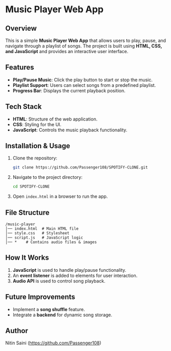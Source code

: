# Music Player Web App

## Overview
This is a simple **Music Player Web App** that allows users to play, pause, and navigate through a playlist of songs. The project is built using **HTML, CSS, and JavaScript** and provides an interactive user interface.

## Features
- **Play/Pause Music**: Click the play button to start or stop the music.
- **Playlist Support**: Users can select songs from a predefined playlist.
- **Progress Bar**: Displays the current playback position.


## Tech Stack
- **HTML**: Structure of the web application.
- **CSS**: Styling for the UI.
- **JavaScript**: Controls the music playback functionality.

## Installation & Usage
1. Clone the repository:
   ```sh
   git clone https://github.com/Passenger108/SPOTIFY-CLONE.git
   ```
2. Navigate to the project directory:
   ```sh
   cd SPOTIFY-CLONE
   ```
3. Open `index.html` in a browser to run the app.

## File Structure
```
/music-player
│── index.html  # Main HTML file
│── style.css   # Stylesheet
│── script.js   # JavaScript logic
│── *    # Contains audio files & images
```

## How It Works
1. **JavaScript** is used to handle play/pause functionality.
2. An **event listener** is added to elements for user interaction.
3. **Audio API** is used to control song playback.

## Future Improvements
- Implement a **song shuffle** feature.
- Integrate a **backend** for dynamic song storage.


## Author
Nitin Saini (https://github.com/Passenger108)

